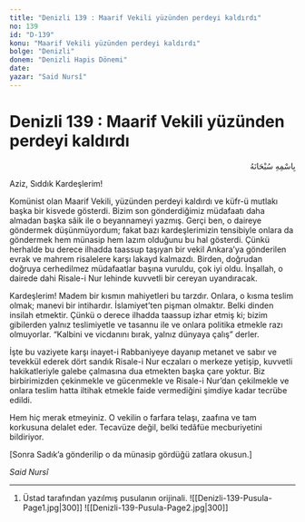 ```yaml
---
title: "Denizli 139 : Maarif Vekili yüzünden perdeyi kaldırdı"
no: 139
id: "D-139"
konu: "Maarif Vekili yüzünden perdeyi kaldırdı"
bolge: "Denizli"
donem: "Denizli Hapis Dönemi"
date: 
yazar: "Said Nursî"
---
```


# Denizli 139 : Maarif Vekili yüzünden perdeyi kaldırdı

<p class="arabic" dir="rtl" title="Meal: “Her türlü noksan sıfatlardan yüce olan Allah’ın adıyla.”">بِاسْمِهِ سُبْحَانَهُ</p>

Aziz, Sıddık Kardeşlerim!

Komünist olan Maarif Vekili, yüzünden perdeyi kaldırdı ve küfr-ü mutlakı başka bir kisvede gösterdi. Bizim son gönderdiğimiz müdafaatı daha almadan başka sâik ile o beyannameyi yazmış. Gerçi ben, o daireye göndermek düşünmüyordum; fakat bazı kardeşlerimizin tensibiyle onlara da göndermek hem münasip hem lazım olduğunu bu hal gösterdi. Çünkü herhalde bu derece ilhadda taassup taşıyan bir vekil Ankara’ya gönderilen evrak ve mahrem risalelere karşı lakayd kalmazdı. Birden, doğrudan doğruya cerhedilmez müdafaatlar başına vuruldu, çok iyi oldu. İnşallah, o dairede dahi Risale-i Nur lehinde kuvvetli bir cereyan uyandıracak.

Kardeşlerim! Madem bir kısmın mahiyetleri bu tarzdır. Onlara, o kısma teslim olmak; manevi bir intihardır. İslamiyet’ten pişman olmaktır. Belki dinden insilah etmektir. Çünkü o derece ilhadda taassup izhar etmiş ki; bizim gibilerden yalnız teslimiyetle ve tasannu ile ve onlara politika etmekle razı olmuyorlar. “Kalbini ve vicdanını bırak, yalnız dünyaya çalış” derler.

İşte bu vaziyete karşı inayet-i Rabbaniyeye dayanıp metanet ve sabır ve tevekkül ederek dört sandık Risale-i Nur eczaları o merkeze yetişip, kuvvetli hakikatleriyle galebe çalmasına dua etmekten başka çare yoktur. Biz birbirimizden çekinmekle ve gücenmekle ve Risale-i Nur’dan çekilmekle ve onlara teslim hatta iltihak etmekle faide vermediğini şimdiye kadar tecrübe edildi.

Hem hiç merak etmeyiniz. O vekilin o farfara telaşı, zaafına ve tam korkusuna delalet eder. Tecavüze değil, belki tedâfüe mecburiyetini bildiriyor.

<p class="takdim">[Sonra Sadık’a gönderilip o da münasip gördüğü zatlara okusun.]</p>

*Said Nursî*

***

1. Üstad tarafından yazılmış pusulanın orijinali.
![[Denizli-139-Pusula-Page1.jpg|300]]
![[Denizli-139-Pusula-Page2.jpg|300]]

